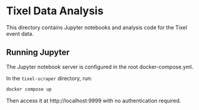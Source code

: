 # Tixel Data Analysis

This directory contains Jupyter notebooks and analysis code for the Tixel event data.

## Running Jupyter
The Jupyter notebook server is configured in the root docker-compose.yml.

In the `tixel-scraper` directory, run:
```bash
docker compose up
```

Then access it at http://localhost:9999 with no authentication required.


